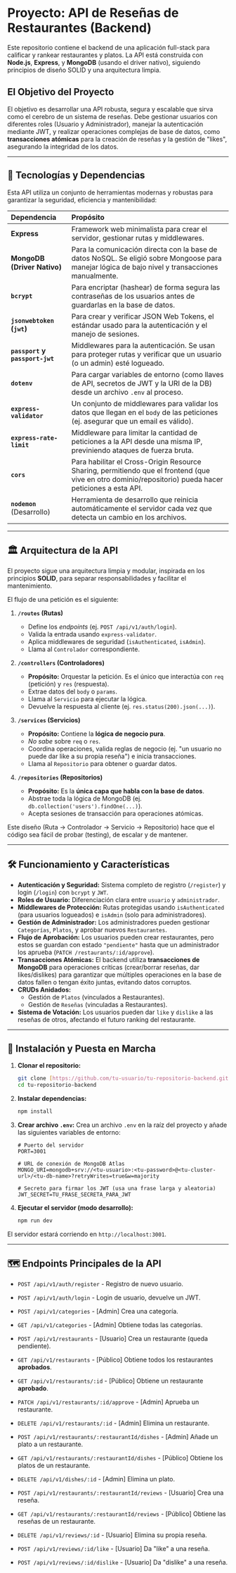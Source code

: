 # Proyecto: API de Reseñas de Restaurantes (Backend)

Este repositorio contiene el backend de una aplicación full-stack para calificar y rankear restaurantes y platos. La API está construida con **Node.js**, **Express**, y **MongoDB** (usando el driver nativo), siguiendo principios de diseño SOLID y una arquitectura limpia.

## El Objetivo del Proyecto

El objetivo es desarrollar una API robusta, segura y escalable que sirva como el cerebro de un sistema de reseñas. Debe gestionar usuarios con diferentes roles (Usuario y Administrador), manejar la autenticación mediante JWT, y realizar operaciones complejas de base de datos, como **transacciones atómicas** para la creación de reseñas y la gestión de "likes", asegurando la integridad de los datos.

---

## 🚀 Tecnologías y Dependencias

Esta API utiliza un conjunto de herramientas modernas y robustas para garantizar la seguridad, eficiencia y mantenibilidad:

| Dependencia | Propósito |
| :--- | :--- |
| **Express** | Framework web minimalista para crear el servidor, gestionar rutas y middlewares. |
| **MongoDB (Driver Nativo)**| Para la comunicación directa con la base de datos NoSQL. Se eligió sobre Mongoose para manejar lógica de bajo nivel y transacciones manualmente. |
| **`bcrypt`** | Para encriptar (hashear) de forma segura las contraseñas de los usuarios antes de guardarlas en la base de datos. |
| **`jsonwebtoken` (`jwt`)** | Para crear y verificar JSON Web Tokens, el estándar usado para la autenticación y el manejo de sesiones. |
| **`passport` y `passport-jwt`** | Middlewares para la autenticación. Se usan para proteger rutas y verificar que un usuario (o un admin) esté logueado. |
| **`dotenv`** | Para cargar variables de entorno (como llaves de API, secretos de JWT y la URI de la DB) desde un archivo `.env` al proceso. |
| **`express-validator`** | Un conjunto de middlewares para validar los datos que llegan en el `body` de las peticiones (ej. asegurar que un email es válido). |
| **`express-rate-limit`** | Middleware para limitar la cantidad de peticiones a la API desde una misma IP, previniendo ataques de fuerza bruta. |
| **`cors`** | Para habilitar el Cross-Origin Resource Sharing, permitiendo que el frontend (que vive en otro dominio/repositorio) pueda hacer peticiones a esta API. |
| **`nodemon`** (Desarrollo) | Herramienta de desarrollo que reinicia automáticamente el servidor cada vez que detecta un cambio en los archivos. |

---

## 🏛️ Arquitectura de la API

El proyecto sigue una arquitectura limpia y modular, inspirada en los principios **SOLID**, para separar responsabilidades y facilitar el mantenimiento.

El flujo de una petición es el siguiente:

1.  **`/routes` (Rutas)**
    * Define los *endpoints* (ej. `POST /api/v1/auth/login`).
    * Valida la entrada usando `express-validator`.
    * Aplica middlewares de seguridad (`isAuthenticated`, `isAdmin`).
    * Llama al `Controlador` correspondiente.

2.  **`/controllers` (Controladores)**
    * **Propósito:** Orquestar la petición. Es el único que interactúa con `req` (petición) y `res` (respuesta).
    * Extrae datos del `body` o `params`.
    * Llama al `Servicio` para ejecutar la lógica.
    * Devuelve la respuesta al cliente (ej. `res.status(200).json(...)`).

3.  **`/services` (Servicios)**
    * **Propósito:** Contiene la **lógica de negocio pura**.
    * *No sabe* sobre `req` o `res`.
    * Coordina operaciones, valida reglas de negocio (ej. "un usuario no puede dar like a su propia reseña") e inicia transacciones.
    * Llama al `Repositorio` para obtener o guardar datos.

4.  **`/repositories` (Repositorios)**
    * **Propósito:** Es la **única capa que habla con la base de datos**.
    * Abstrae toda la lógica de MongoDB (ej. `db.collection('users').findOne(...)`).
    * Acepta sesiones de transacción para operaciones atómicas.

Este diseño (Ruta -> Controlador -> Servicio -> Repositorio) hace que el código sea fácil de probar (testing), de escalar y de mantener.

---

## 🛠️ Funcionamiento y Características

* **Autenticación y Seguridad:** Sistema completo de registro (`/register`) y login (`/login`) con `bcrypt` y `JWT`.
* **Roles de Usuario:** Diferenciación clara entre `usuario` y `administrador`.
* **Middlewares de Protección:** Rutas protegidas usando `isAuthenticated` (para usuarios logueados) e `isAdmin` (solo para administradores).
* **Gestión de Administrador:** Los administradores pueden gestionar `Categorías`, `Platos`, y aprobar nuevos `Restaurantes`.
* **Flujo de Aprobación:** Los usuarios pueden crear restaurantes, pero estos se guardan con estado `"pendiente"` hasta que un administrador los aprueba (`PATCH /restaurants/:id/approve`).
* **Transacciones Atómicas:** El backend utiliza **transacciones de MongoDB** para operaciones críticas (crear/borrar reseñas, dar likes/dislikes) para garantizar que múltiples operaciones en la base de datos fallen o tengan éxito juntas, evitando datos corruptos.
* **CRUDs Anidados:**
    * Gestión de `Platos` (vinculados a Restaurantes).
    * Gestión de `Reseñas` (vinculadas a Restaurantes).
* **Sistema de Votación:** Los usuarios pueden dar `like` y `dislike` a las reseñas de otros, afectando el futuro ranking del restaurante.

---

## 🔌 Instalación y Puesta en Marcha

1.  **Clonar el repositorio:**
    ```bash
    git clone [https://github.com/tu-usuario/tu-repositorio-backend.git](https://github.com/tu-usuario/tu-repositorio-backend.git)
    cd tu-repositorio-backend
    ```

2.  **Instalar dependencias:**
    ```bash
    npm install
    ```

3.  **Crear archivo `.env`:**
    Crea un archivo `.env` en la raíz del proyecto y añade las siguientes variables de entorno:

    ```env
    # Puerto del servidor
    PORT=3001
    
    # URL de conexión de MongoDB Atlas
    MONGO_URI=mongodb+srv://<tu-usuario>:<tu-password>@<tu-cluster-url>/<tu-db-name>?retryWrites=true&w=majority
    
    # Secreto para firmar los JWT (usa una frase larga y aleatoria)
    JWT_SECRET=TU_FRASE_SECRETA_PARA_JWT
    ```

4.  **Ejecutar el servidor (modo desarrollo):**
    ```bash
    npm run dev
    ```

El servidor estará corriendo en `http://localhost:3001`.

---

## 🗺️ Endpoints Principales de la API

* `POST /api/v1/auth/register` - Registro de nuevo usuario.
* `POST /api/v1/auth/login` - Login de usuario, devuelve un JWT.

* `POST /api/v1/categories` - [Admin] Crea una categoría.
* `GET /api/v1/categories` - [Admin] Obtiene todas las categorías.

* `POST /api/v1/restaurants` - [Usuario] Crea un restaurante (queda pendiente).
* `GET /api/v1/restaurants` - [Público] Obtiene todos los restaurantes **aprobados**.
* `GET /api/v1/restaurants/:id` - [Público] Obtiene un restaurante **aprobado**.
* `PATCH /api/v1/restaurants/:id/approve` - [Admin] Aprueba un restaurante.
* `DELETE /api/v1/restaurants/:id` - [Admin] Elimina un restaurante.

* `POST /api/v1/restaurants/:restaurantId/dishes` - [Admin] Añade un plato a un restaurante.
* `GET /api/v1/restaurants/:restaurantId/dishes` - [Público] Obtiene los platos de un restaurante.
* `DELETE /api/v1/dishes/:id` - [Admin] Elimina un plato.

* `POST /api/v1/restaurants/:restaurantId/reviews` - [Usuario] Crea una reseña.
* `GET /api/v1/restaurants/:restaurantId/reviews` - [Público] Obtiene las reseñas de un restaurante.
* `DELETE /api/v1/reviews/:id` - [Usuario] Elimina su propia reseña.
* `POST /api/v1/reviews/:id/like` - [Usuario] Da "like" a una reseña.
* `POST /api/v1/reviews/:id/dislike` - [Usuario] Da "dislike" a una reseña.